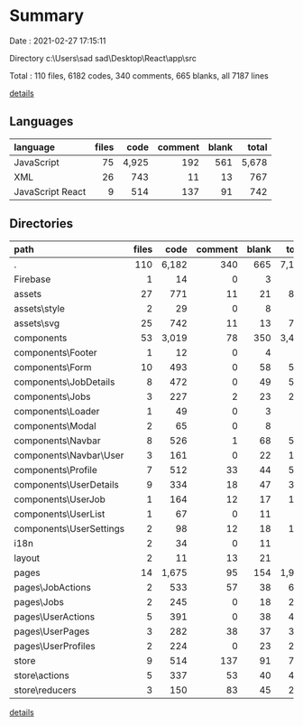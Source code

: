 # Summary

Date : 2021-02-27 17:15:11

Directory c:\Users\sad sad\Desktop\React\app\src

Total : 110 files,  6182 codes, 340 comments, 665 blanks, all 7187 lines

[details](details.md)

## Languages
| language | files | code | comment | blank | total |
| :--- | ---: | ---: | ---: | ---: | ---: |
| JavaScript | 75 | 4,925 | 192 | 561 | 5,678 |
| XML | 26 | 743 | 11 | 13 | 767 |
| JavaScript React | 9 | 514 | 137 | 91 | 742 |

## Directories
| path | files | code | comment | blank | total |
| :--- | ---: | ---: | ---: | ---: | ---: |
| . | 110 | 6,182 | 340 | 665 | 7,187 |
| Firebase | 1 | 14 | 0 | 3 | 17 |
| assets | 27 | 771 | 11 | 21 | 803 |
| assets\style | 2 | 29 | 0 | 8 | 37 |
| assets\svg | 25 | 742 | 11 | 13 | 766 |
| components | 53 | 3,019 | 78 | 350 | 3,447 |
| components\Footer | 1 | 12 | 0 | 4 | 16 |
| components\Form | 10 | 493 | 0 | 58 | 551 |
| components\JobDetails | 8 | 472 | 0 | 49 | 521 |
| components\Jobs | 3 | 227 | 2 | 23 | 252 |
| components\Loader | 1 | 49 | 0 | 3 | 52 |
| components\Modal | 2 | 65 | 0 | 8 | 73 |
| components\Navbar | 8 | 526 | 1 | 68 | 595 |
| components\Navbar\User | 3 | 161 | 0 | 22 | 183 |
| components\Profile | 7 | 512 | 33 | 44 | 589 |
| components\UserDetails | 9 | 334 | 18 | 47 | 399 |
| components\UserJob | 1 | 164 | 12 | 17 | 193 |
| components\UserList | 1 | 67 | 0 | 11 | 78 |
| components\UserSettings | 2 | 98 | 12 | 18 | 128 |
| i18n | 2 | 34 | 0 | 11 | 45 |
| layout | 2 | 11 | 13 | 21 | 45 |
| pages | 14 | 1,675 | 95 | 154 | 1,924 |
| pages\JobActions | 2 | 533 | 57 | 38 | 628 |
| pages\Jobs | 2 | 245 | 0 | 18 | 263 |
| pages\UserActions | 5 | 391 | 0 | 38 | 429 |
| pages\UserPages | 3 | 282 | 38 | 37 | 357 |
| pages\UserProfiles | 2 | 224 | 0 | 23 | 247 |
| store | 9 | 514 | 137 | 91 | 742 |
| store\actions | 5 | 337 | 53 | 40 | 430 |
| store\reducers | 3 | 150 | 83 | 45 | 278 |

[details](details.md)